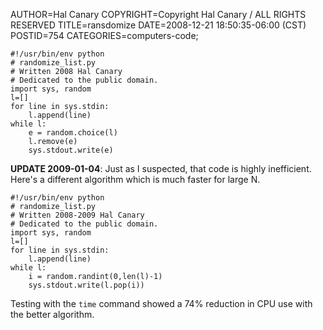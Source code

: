 AUTHOR=Hal Canary
COPYRIGHT=Copyright Hal Canary / ALL RIGHTS RESERVED
TITLE=ransdomize
DATE=2008-12-21 18:50:35-06:00 (CST)
POSTID=754
CATEGORIES=computers-code;

    #!/usr/bin/env python
    # randomize_list.py
    # Written 2008 Hal Canary
    # Dedicated to the public domain.
    import sys, random
    l=[]
    for line in sys.stdin:
    	l.append(line)
    while l:
    	e = random.choice(l)
    	l.remove(e)
    	sys.stdout.write(e)

**UPDATE 2009-01-04**: Just as I suspected, that code is highly inefficient. Here's a different algorithm which is much faster for large N.

    #!/usr/bin/env python
    # randomize_list.py
    # Written 2008-2009 Hal Canary
    # Dedicated to the public domain.
    import sys, random
    l=[]
    for line in sys.stdin:
    	l.append(line)
    while l:
    	i = random.randint(0,len(l)-1)
    	sys.stdout.write(l.pop(i))

Testing with the `time` command showed a 74% reduction in CPU use with the better algorithm.
